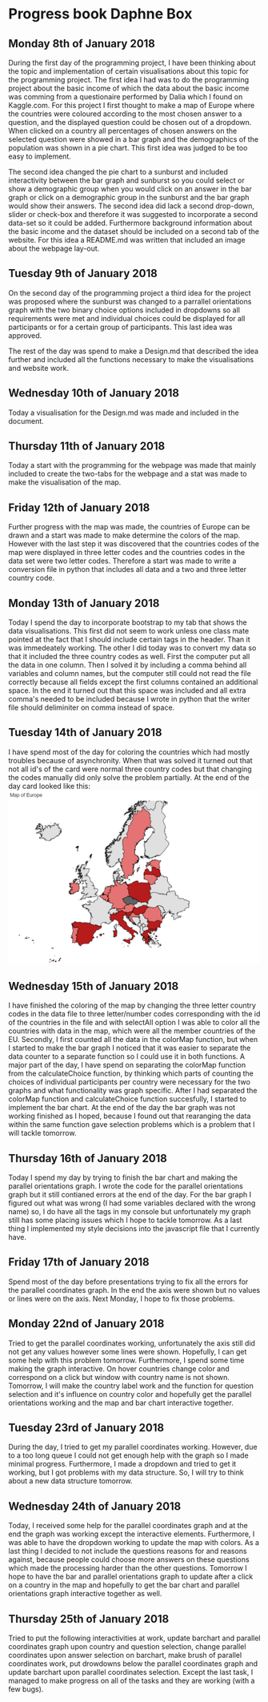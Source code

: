 # Progress book Daphne Box

## Monday 8th of January 2018
During the first day of the programming project, I have been thinking about the topic and implementation of certain visualisations about this topic for the programming project.
The first idea I had was to do the programming project about the basic income of which the data about the basic income was comming from a questionaire performed by Dalia which I found on Kaggle.com. For this project I first thought to make a map of Europe where the countries were coloured according to the most chosen answer to a question, and the displayed question could be chosen out of a dropdown. When clicked on a country all percentages of chosen answers on the selected question were showed in a bar graph and the demographics of the population was shown in a pie chart. This first idea was judged to be too easy to implement.

The second idea changed the pie chart to a sunburst and included interactivity between the bar graph and sunburst so you could select or show a demographic group when you would click on an answer in the bar graph or click on a demographic group in the sunburst and the bar graph would show their answers. The second idea did lack a second drop-down, slider or check-box and therefore it was suggested to incorporate a second data-set so it could be added. Furthermore background information about the basic income and the dataset should be included on a second tab of the website. For this idea a README.md was written that included an image about the webpage lay-out. 

## Tuesday 9th of January 2018
On the second day of the programming project a third idea for the project was proposed where the sunburst was changed to a parrallel orientations graph with the two binary choice options included in dropdowns so all requirements were met and individual choices could be displayed for all participants or for a certain group of participants. This last idea was approved.

The rest of the day was spend to make a Design.md that described the idea further and included all the functions necessary to make the visualisations and website work.

## Wednesday 10th of January 2018
Today a visualisation for the Design.md was made and included in the document.

## Thursday 11th of January 2018
Today a start with the programming for the webpage was made that mainly included to create the two-tabs for the webpage and a stat was made to make the visualisation of the map.

## Friday 12th of January 2018
Further progress with the map was made, the countries of Europe can be drawn and a start was made to make determine the colors of the map. However with the last step it was discovered that the countries codes of the map were displayed in three letter codes and the countries codes in the data set were two letter codes. Therefore a start was made to write a conversion file in python that includes all data and a two and three letter country code.

## Monday 13th of January 2018
Today I spend the day to incorporate bootstrap to my tab that shows the data visualisations. This first did not seem to work unless one class mate pointed at the fact that I should include certain tags in the header. Than it was immedeately working.
The other I did today was to convert my data so that it included the three country codes as well. First the computer put all the data in one column. Then I solved it by including a comma behind all variables and column names, but the computer still could not read the file correctly because all fields except the first columns contained an additional space. In the end it turned out that this space was included and all extra comma's needed to be included because I wrote in python that the writer file should deliminiter on comma instead of space.

## Tuesday 14th of January 2018
I have spend most of the day for coloring the countries which had mostly troubles because of asynchronity. When that was solved it turned out that not all id's of the card were normal three country codes but that changing the codes manually did only solve the problem partially. At the end of the day card looked like this: 
![](doc/card20180116.png)

## Wednesday 15th of January 2018
I have finished the coloring of the map by changing the three letter country codes in the data file to three letter/number codes corresponding with the id of the countries in the file and with selectAll option I was able to color all the countries with data in the map, which were all the member countries of the EU. Secondly, I first counted all the data in the colorMap function, but when I started to make the bar graph I noticed that it was easier to separate the data counter to a separate function so I could use it in both functions. A major part of the day, I have spend on separating the colorMap function from the calculateChoice function, by thinking which parts of counting the choices of individual participants per country were necessary for the two graphs and what functionality was graph specific. After I had separated the colorMap function and calculateChoice function succesfully, I started to implement the bar chart. At the end of the day the bar graph was not working finished as I hoped, because I found out that rearanging the data within the same function gave selection problems which is a problem that I will tackle tomorrow. 

## Thursday 16th of January 2018
Today I spend my day by trying to finish the bar chart and making the parallel orientations graph. I wrote the code for the parallel orientations graph but it still contianed errors at the end of the day. For the bar graph I figured out what was wrong (I had some variables declared with the wrong name) so, I do have all the tags in my console but unfortunately my graph still has some placing issues which I hope to tackle tomorrow. As a last thing I implemented my style decisions into the javascript file that I currently have.

## Friday 17th of January 2018
Spend most of the day before presentations trying to fix all the errors for the parallel coordinates graph. In the end the axis were shown but no values or lines were on the axis. Next Monday, I hope to fix those problems.

## Monday 22nd of January 2018
Tried to get the parallel coordinates working, unfortunately the axis still did not get any values however some lines were shown. Hopefully, I can get some help with this problem tomorrow.
Furthermore, I spend some time making the graph interactive. On hover countries change color and correspond on a click but window with country name is not shown. Tomorrow, I will make the country label work and the function for question selection and it's influence on country color and hopefully get the parallel orientations working and the map and bar chart interactive together.

## Tuesday 23rd of January 2018
During the day, I tried to get my parallel coordinates working. However, due to a too long queue I could not get enough help with the graph so I made minimal progress. Furthermore, I made a dropdown and tried to get it working, but I got problems with my data structure. So, I will try to think about a new data structure tomorrow.

## Wednesday 24th of January 2018
Today, I received some help for the parallel coordinates graph and at the end the graph was working except the interactive elements. Furthermore, I was able to have the dropdown working to update the map with colors. As a last thing I decided to not include the questions reasons for and reasons against, because people could choose more answers on these questions which made the processing harder than the other questions. Tomorrow I hope to have the bar and parallel orientations graph to update after a click on a country in the map and hopefully to get the bar chart and parallel orientations graph interactive together as well. 

## Thursday 25th of January 2018
Tried to put the following interactivities at work, update barchart and parallel coordinates graph upon country and question selection, change parallel coordinates upon answer selection on barchart, make brush of parallel coordinates work, put drowdowns below the parallel coordinates graph and update barchart upon parallel coordinates selection. Except the last task, I managed to make progress on all of the tasks and they are working (with a few bugs).